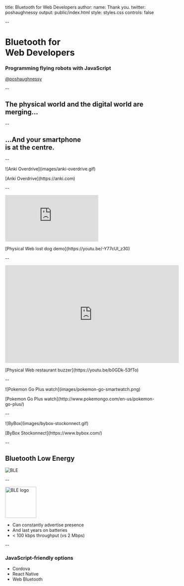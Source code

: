 title: Bluetooth for Web Developers
author:
  name: Thank you.
  twitter: poshaughnessy
output: public/index.html
style: styles.css
controls: false

--

# Bluetooth for <br> Web Developers

### Programming flying robots with JavaScript

[@poshaughnessy](https://twitter.com/poshaughnessy)

--

<h2 class="vertical-center">The physical world and the digital world are merging...</h2>

--

<h2 class="vertical-center">...And your smartphone <br> is at the centre.</h2>

--

<p class="media-container fill-h">![Anki Overdrive](images/anki-overdrive.gif)</p>
<p class="caption">[Anki Overdrive](https://anki.com)</p>

--

<p class="media-container fill-w fill-h"><iframe src="https://www.youtube.com/embed/-Y77cUI_z30" frameborder="0" allowfullscreen></iframe></p>
<p class="caption">[Physical Web lost dog demo](https://youtu.be/-Y77cUI_z30)</p>

--

<p class="media-container fill-w fill-h"><iframe width="560" height="315" src="https://www.youtube.com/embed/b0GDk-53fTo" frameborder="0" allowfullscreen></iframe></p>
<p class="caption">[Physical Web restaurant buzzer](https://youtu.be/b0GDk-53fTo)</p>

--

<p class="media-container">![Pokemon Go Plus watch](images/pokemon-go-smartwatch.png)</p>
<p class="caption">[Pokemon Go Plus watch](http://www.pokemongo.com/en-us/pokemon-go-plus/)</p>

--

<p class="media-container fill-h">![ByBox](images/bybox-stockonnect.gif)</p>
<p class="caption">[ByBox Stockonnect](https://www.bybox.com/)</p>

--

## Bluetooth Low Energy

![BLE](images/ble-phone.png)

--

<img src="images/ble-logo.png" alt="BLE logo" width="100px"/>

* Can constantly advertise presence
* And last years on batteries
* < 100 kbps throughput (vs 2 Mbps)

--

### JavaScript-friendly options

* Cordova
* React Native
* Web Bluetooth




